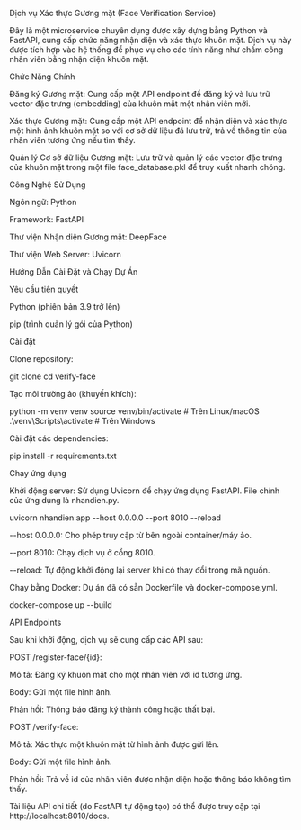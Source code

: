 Dịch vụ Xác thực Gương mặt (Face Verification Service)

Đây là một microservice chuyên dụng được xây dựng bằng Python và FastAPI, cung cấp chức năng nhận diện và xác thực khuôn mặt. Dịch vụ này được tích hợp vào hệ thống để phục vụ cho các tính năng như chấm công nhân viên bằng nhận diện khuôn mặt.

Chức Năng Chính

Đăng ký Gương mặt: Cung cấp một API endpoint để đăng ký và lưu trữ vector đặc trưng (embedding) của khuôn mặt một nhân viên mới.

Xác thực Gương mặt: Cung cấp một API endpoint để nhận diện và xác thực một hình ảnh khuôn mặt so với cơ sở dữ liệu đã lưu trữ, trả về thông tin của nhân viên tương ứng nếu tìm thấy.

Quản lý Cơ sở dữ liệu Gương mặt: Lưu trữ và quản lý các vector đặc trưng của khuôn mặt trong một file face_database.pkl để truy xuất nhanh chóng.

Công Nghệ Sử Dụng

Ngôn ngữ: Python

Framework: FastAPI

Thư viện Nhận diện Gương mặt: DeepFace

Thư viện Web Server: Uvicorn

Hướng Dẫn Cài Đặt và Chạy Dự Án

Yêu cầu tiên quyết

Python (phiên bản 3.9 trở lên)

pip (trình quản lý gói của Python)

Cài đặt

Clone repository:

git clone <your-repo-url>
cd verify-face


Tạo môi trường ảo (khuyến khích):

python -m venv venv
source venv/bin/activate  # Trên Linux/macOS
.\venv\Scripts\activate  # Trên Windows


Cài đặt các dependencies:

pip install -r requirements.txt


Chạy ứng dụng

Khởi động server:
Sử dụng Uvicorn để chạy ứng dụng FastAPI. File chính của ứng dụng là nhandien.py.

uvicorn nhandien:app --host 0.0.0.0 --port 8010 --reload


--host 0.0.0.0: Cho phép truy cập từ bên ngoài container/máy ảo.

--port 8010: Chạy dịch vụ ở cổng 8010.

--reload: Tự động khởi động lại server khi có thay đổi trong mã nguồn.

Chạy bằng Docker:
Dự án đã có sẵn Dockerfile và docker-compose.yml.

docker-compose up --build


API Endpoints

Sau khi khởi động, dịch vụ sẽ cung cấp các API sau:

POST /register-face/{id}:

Mô tả: Đăng ký khuôn mặt cho một nhân viên với id tương ứng.

Body: Gửi một file hình ảnh.

Phản hồi: Thông báo đăng ký thành công hoặc thất bại.

POST /verify-face:

Mô tả: Xác thực một khuôn mặt từ hình ảnh được gửi lên.

Body: Gửi một file hình ảnh.

Phản hồi: Trả về id của nhân viên được nhận diện hoặc thông báo không tìm thấy.

Tài liệu API chi tiết (do FastAPI tự động tạo) có thể được truy cập tại http://localhost:8010/docs.
